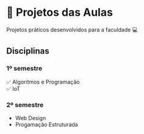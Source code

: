# :pencil: Projetos das Aulas
Projetos práticos desenvolvidos para a faculdade :computer:

## Disciplinas
### 1º semestre
:white_check_mark: Algoritmos e Programação <br>
:white_check_mark: IoT

### 2º semestre
- Web Design
- Progamação Estruturada
